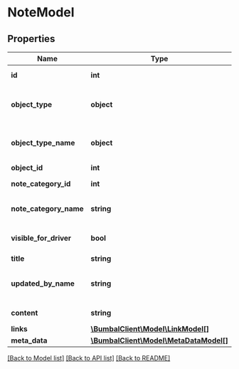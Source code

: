 # NoteModel

## Properties
Name | Type | Description | Notes
------------ | ------------- | ------------- | -------------
**id** | **int** | Unique Identifier | [optional] 
**object_type** | **object** | Object type IDs available for this note | [optional] 
**object_type_name** | **object** | Object type names available for this note | [optional] 
**object_id** | **int** | Object ID | [optional] 
**note_category_id** | **int** | Note category id | [optional] 
**note_category_name** | **string** | Note category name | [optional] 
**visible_for_driver** | **bool** | Notition is visible in driver App | [optional] 
**title** | **string** | Note title | [optional] 
**updated_by_name** | **string** | Note updated by user full name | [optional] 
**content** | **string** | Note content | [optional] 
**links** | [**\BumbalClient\Model\LinkModel[]**](LinkModel.md) |  | [optional] 
**meta_data** | [**\BumbalClient\Model\MetaDataModel[]**](MetaDataModel.md) |  | [optional] 

[[Back to Model list]](../README.md#documentation-for-models) [[Back to API list]](../README.md#documentation-for-api-endpoints) [[Back to README]](../README.md)


